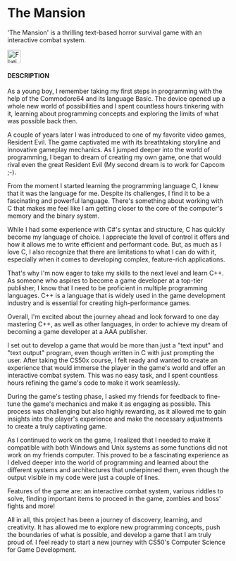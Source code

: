 # The Mansion

'The Mansion' is a thrilling text-based horror survival game with an interactive combat system.

<a href="https://youtu.be/i2GQEanGdOo">
    <img alt="Flaticon" title="Flaticon" src="https://cdn-icons-png.flaticon.com/256/1384/1384060.png" width="30">
</a>

#### DESCRIPTION

As a young boy, I remember taking my first steps in programming with the help of the Commodore64 and its language Basic. The device opened up a whole new world of possibilities and I spent countless hours tinkering with it, learning about programming concepts and exploring the limits of what was possible back then.

A couple of years later I was introduced to one of my favorite video games, Resident Evil. The game captivated me with its breathtaking storyline and innovative gameplay mechanics. As I jumped deeper into the world of programming, I began to dream of creating my own game, one that would rival even the great Resident Evil (My second dream is to work for Capcom ;-).

From the moment I started learning the programming language C, I knew that it was the language for me. Despite its challenges, I find it to be a fascinating and powerful language. There's something about working with C that makes me feel like I am getting closer to the core of the computer's memory and the binary system.

While I had some experience with C#'s syntax and structure, C has quickly become my language of choice. I appreciate the level of control it offers and how it allows me to write efficient and performant code. But, as much as I love C, I also recognize that there are limitations to what I can do with it, especially when it comes to developing complex, feature-rich applications.

That's why I'm now eager to take my skills to the next level and learn C++. As someone who aspires to become a game developer at a top-tier publisher, I know that I need to be proficient in multiple programming languages. C++ is a language that is widely used in the game development industry and is essential for creating high-performance games.

Overall, I'm excited about the journey ahead and look forward to one day mastering C++, as well as other languages, in order to achieve my dream of becoming a game developer at a AAA publisher.

I set out to develop a game that would be more than just a "text input" and "text output" program, even though written in C with just prompting the user. After taking the CS50x course, I felt ready and wanted to create an experience that would immerse the player in the game's world and offer an interactive combat system. This was no easy task, and I spent countless hours refining the game's code to make it work seamlessly.

During the game's testing phase, I asked my friends for feedback to fine-tune the game's mechanics and make it as engaging as possible. This process was challenging but also highly rewarding, as it allowed me to gain insights into the player's experience and make the necessary adjustments to create a truly captivating game.

As I continued to work on the game, I realized that I needed to make it compatible with both Windows and Unix systems as some functions did not work on my friends computer. This proved to be a fascinating experience as I delved deeper into the world of programming and learned about the different systems and architectures that underpinned them, even though the output visible in my code were just a couple of lines.

Features of the game are: an interactive combat system, various riddles to solve, finding important items to proceed in the game, zombies and boss' fights and more!

All in all, this project has been a journey of discovery, learning, and creativity. It has allowed me to explore new programming concepts, push the boundaries of what is possible, and develop a game that I am truly proud of. I feel ready to start a new journey with CS50's Computer Science for Game Development.
